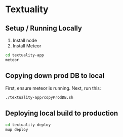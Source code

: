 Textuality
==========

Setup / Running Locally
-----------------------
1. Install node
2. Install Meteor

```bash
cd textuality-app
meteor
```


Copying down prod DB to local
-----------------------------
First, ensure meteor is running. Next, run this:

```sh
./textuality-app/copyProdDB.sh
```

Deploying local build to production
-----------------------------------

```bash
cd textuality-deploy
mup deploy
```